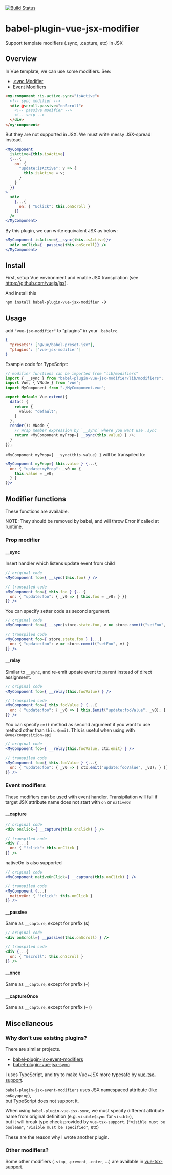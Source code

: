[![Build Status](https://travis-ci.org/wonderful-panda/babel-plugin-vue-jsx-modifier.svg?branch=master)](https://travis-ci.org/wonderful-panda/babel-plugin-vue-jsx-modifier)

# babel-plugin-vue-jsx-modifier

Support template modifiers (.sync, .capture, etc) in JSX

## Overview

In Vue template, we can use some modifiers. See:

- [.sync Modifier](https://vuejs.org/v2/guide/components.html#sync-Modifier)
- [Event Modifiers](https://vuejs.org/v2/guide/events.html#Event-Modifiers)

```html
<my-component :is-active.sync="isActive">
  <!-- sync modifier -->
  <div @scroll.passive="onScroll">
    <!-- passive modifier -->
    <!-- snip -->
  </div>
</my-component>
```

But they are not supported in JSX. We must write messy JSX-spread instead.

```jsx
<MyComponent
  isActive={this.isActive}
  {...{
    on: {
      "update:isActive": v => {
        this.isActive = v;
      }
    }
  }}
>
  <div
    {...{
      on: { "&click": this.onScroll }
    }}
  />
</MyComponent>
```

By this plugin, we can write equivalent JSX as below:

```jsx
<MyComponent isActive={__sync(this.isActive)}>
  <div onClick={__passive(this.onScroll)} />
</MyComponent>
```

## Install

First, setup Vue environment and enable JSX transpilation (see https://github.com/vuejs/jsx).

And install this

```
npm install babel-plugin-vue-jsx-modifier -D
```

## Usage

add `"vue-jsx-modifier"` to "plugins" in your `.babelrc`.

```json
{
  "presets": ["@vue/babel-preset-jsx"],
  "plugins": ["vue-jsx-modifier"]
}
```

Example code for TypeScript:

```typescript
// modifier functions can be imported from "lib/modifiers"
import { __sync } from "babel-plugin-vue-jsx-modifier/lib/modifiers";
import Vue, { VNode } from "vue";
import MyComponent from "./MyComponent.vue";

export default Vue.extend({
  data() {
    return {
      value: "default";
    }
  },
  render(): VNode {
    // Wrap member expression by `__sync` where you want use .sync
    return <MyComponent myProp={ __sync(this.value) } />;
  }
});
```

`<MyComponent myProp={ __sync(this.value) }` will be transpiled to:

```jsx
<MyComponent myProp={ this.value } {...{
  on: { "update:myProp": _v0 => {
    this.value = _v0;
  } }
}}>
```

## Modifier functions

These functions are available.

NOTE: They should be removed by babel, and will throw Error if called at runtime.

### Prop modifier

#### \_\_sync

Insert handler which listens update event from child

```jsx
// original code
<MyComponent foo={ __sync(this.foo) } />

// transpiled code
<MyComponent foo={ this.foo } {...{
  on: { "update:foo": { _v0 => { this.foo = _v0; } }}
}} />
```

You can specify setter code as second argument.

```jsx
// original code
<MyComponent foo={ __sync(store.state.foo, v => store.commit("setFoo", v)) } />

// transpiled code
<MyComponent foo={ store.state.foo } {...{
  on: { "update:foo": v => store.commit("setFoo", v) }
}} />
```

#### \_\_relay

Similar to `__sync`, and re-emit update event to parent instead of direct assignment.

```jsx
// original code
<MyComponent foo={ __relay(this.fooValue) } />

// transpiled code
<MyComponent foo={ this.fooValue } {...{
  on: { "update:foo": { _v0 => { this.$emit("update:fooValue", _v0); } }}
}} />
```

You can specify `emit` method as second argument if you want to use method other than `this.$emit`.
This is useful when using with `@vue/composition-api`

```jsx
// original code
<MyComponent foo={ __relay(this.fooValue, ctx.emit) } />

// transpiled code
<MyComponent foo={ this.fooValue } {...{
  on: { "update:foo": { _v0 => { ctx.emit("update:fooValue", _v0); } }}
}} />
```

### Event modifiers

These modifiers can be used with event handler.
Transipilation will fail if target JSX attribute name does not start with `on` or `nativeOn`

#### \_\_capture

```jsx
// original code
<div onClick={ __capture(this.onClick) } />

// transpiled code
<div {...{
  on: { "!click": this.onClick }
}} />
```

nativeOn is also supported

```jsx
// original code
<MyComponent nativeOnClick={ __capture(this.onClick) } />

// transpiled code
<MyComponent {...{
  nativeOn: { "!click": this.onClick }
}} />
```

#### \_\_passive

Same as `__capture`, except for prefix (`&`)

```jsx
// original code
<div onScroll={ __passive(this.onScroll) } />

// transpiled code
<div {...{
  on: { "&scroll": this.onScroll }
}} />
```

#### \_\_once

Same as `__capture`, except for prefix (`~`)

#### \_\_captureOnce

Same as `__capture`, except for prefix (`~!`)

## Miscellaneous

### Why don't use existing plugins?

There are similar projects.

- [babel-plugin-jsx-event-modifiers](https://github.com/nickmessing/babel-plugin-jsx-event-modifiers)
- [babel-plugin-vue-jsx-sync](https://github.com/njleonzhang/babel-plugin-vue-jsx-sync)

I uses TypeScript, and try to make Vue+JSX more typesafe by [vue-tsx-support](https://github.com/wonderful-panda/vue-tsx-support).

`babel-plugin-jsx-event-modifiers` uses JSX namespaced attribute (like `onKeyup:up`),  
but TypeScript does not support it.

When using `babel-plugin-vue-jsx-sync`, we must specify different attribute name from original definition
(e.g. `visible$sync` for `visible`),  
but it will break type check provided by `vue-tsx-support`.
(`"visible must be boolean"`, `"visible must be specified"`, etc)

These are the reason why I wrote another plugin.

### Other modifiers?

Some other modifiers (`.stop`, `.prevent`, `.enter`, ...) are available in [vue-tsx-support](https://github.com/wonderful-panda/vue-tsx-support).
